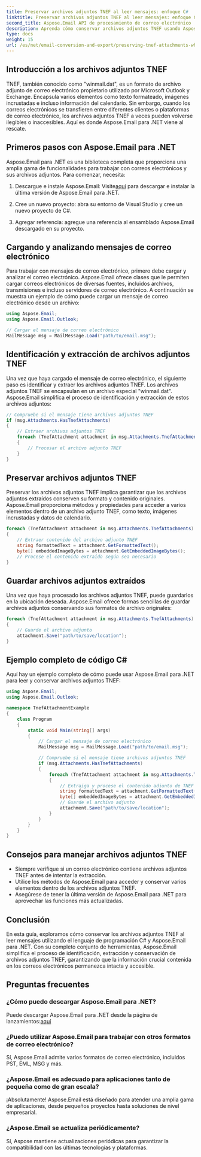 ```yaml
---
title: Preservar archivos adjuntos TNEF al leer mensajes: enfoque C#
linktitle: Preservar archivos adjuntos TNEF al leer mensajes: enfoque C#
second_title: Aspose.Email API de procesamiento de correo electrónico .NET
description: Aprenda cómo conservar archivos adjuntos TNEF usando Aspose.Email para .NET en esta guía paso a paso con código fuente.
type: docs
weight: 15
url: /es/net/email-conversion-and-export/preserving-tnef-attachments-when-reading-messages-csharp-approach/
---
```


## Introducción a los archivos adjuntos TNEF

TNEF, también conocido como "winmail.dat", es un formato de archivo adjunto de correo electrónico propietario utilizado por Microsoft Outlook y Exchange. Encapsula varios elementos como texto formateado, imágenes incrustadas e incluso información del calendario. Sin embargo, cuando los correos electrónicos se transfieren entre diferentes clientes o plataformas de correo electrónico, los archivos adjuntos TNEF a veces pueden volverse ilegibles o inaccesibles. Aquí es donde Aspose.Email para .NET viene al rescate.

## Primeros pasos con Aspose.Email para .NET

Aspose.Email para .NET es una biblioteca completa que proporciona una amplia gama de funcionalidades para trabajar con correos electrónicos y sus archivos adjuntos. Para comenzar, necesita:

1.  Descargue e instale Aspose.Email: Visite[aquí](https://releases.aspose.com/email/net) para descargar e instalar la última versión de Aspose.Email para .NET.

2. Cree un nuevo proyecto: abra su entorno de Visual Studio y cree un nuevo proyecto de C#.

3. Agregar referencia: agregue una referencia al ensamblado Aspose.Email descargado en su proyecto.

## Cargando y analizando mensajes de correo electrónico

Para trabajar con mensajes de correo electrónico, primero debe cargar y analizar el correo electrónico. Aspose.Email ofrece clases que le permiten cargar correos electrónicos de diversas fuentes, incluidos archivos, transmisiones e incluso servidores de correo electrónico. A continuación se muestra un ejemplo de cómo puede cargar un mensaje de correo electrónico desde un archivo:

```csharp
using Aspose.Email;
using Aspose.Email.Outlook;

// Cargar el mensaje de correo electrónico
MailMessage msg = MailMessage.Load("path/to/email.msg");
```

## Identificación y extracción de archivos adjuntos TNEF

Una vez que haya cargado el mensaje de correo electrónico, el siguiente paso es identificar y extraer los archivos adjuntos TNEF. Los archivos adjuntos TNEF se encapsulan en un archivo especial "winmail.dat". Aspose.Email simplifica el proceso de identificación y extracción de estos archivos adjuntos:

```csharp
// Compruebe si el mensaje tiene archivos adjuntos TNEF
if (msg.Attachments.HasTnefAttachments)
{
    // Extraer archivos adjuntos TNEF
    foreach (TnefAttachment attachment in msg.Attachments.TnefAttachments)
    {
        // Procesar el archivo adjunto TNEF
    }
}
```

## Preservar archivos adjuntos TNEF

Preservar los archivos adjuntos TNEF implica garantizar que los archivos adjuntos extraídos conserven su formato y contenido originales. Aspose.Email proporciona métodos y propiedades para acceder a varios elementos dentro de un archivo adjunto TNEF, como texto, imágenes incrustadas y datos de calendario.

```csharp
foreach (TnefAttachment attachment in msg.Attachments.TnefAttachments)
{
    // Extraer contenido del archivo adjunto TNEF
    string formattedText = attachment.GetFormattedText();
    byte[] embeddedImageBytes = attachment.GetEmbeddedImageBytes();
    // Procese el contenido extraído según sea necesario
}
```

## Guardar archivos adjuntos extraídos

Una vez que haya procesado los archivos adjuntos TNEF, puede guardarlos en la ubicación deseada. Aspose.Email ofrece formas sencillas de guardar archivos adjuntos conservando sus formatos de archivo originales:

```csharp
foreach (TnefAttachment attachment in msg.Attachments.TnefAttachments)
{
    // Guarde el archivo adjunto
    attachment.Save("path/to/save/location");
}
```

## Ejemplo completo de código C#

Aquí hay un ejemplo completo de cómo puede usar Aspose.Email para .NET para leer y conservar archivos adjuntos TNEF:

```csharp
using Aspose.Email;
using Aspose.Email.Outlook;

namespace TnefAttachmentExample
{
    class Program
    {
        static void Main(string[] args)
        {
            // Cargar el mensaje de correo electrónico
            MailMessage msg = MailMessage.Load("path/to/email.msg");

            // Compruebe si el mensaje tiene archivos adjuntos TNEF
            if (msg.Attachments.HasTnefAttachments)
            {
                foreach (TnefAttachment attachment in msg.Attachments.TnefAttachments)
                {
                    // Extraiga y procese el contenido adjunto de TNEF
                    string formattedText = attachment.GetFormattedText();
                    byte[] embeddedImageBytes = attachment.GetEmbeddedImageBytes();
                    // Guarde el archivo adjunto
                    attachment.Save("path/to/save/location");
                }
            }
        }
    }
}
```

## Consejos para manejar archivos adjuntos TNEF

- Siempre verifique si un correo electrónico contiene archivos adjuntos TNEF antes de intentar la extracción.
- Utilice los métodos de Aspose.Email para acceder y conservar varios elementos dentro de los archivos adjuntos TNEF.
- Asegúrese de tener la última versión de Aspose.Email para .NET para aprovechar las funciones más actualizadas.

## Conclusión

En esta guía, exploramos cómo conservar los archivos adjuntos TNEF al leer mensajes utilizando el lenguaje de programación C# y Aspose.Email para .NET. Con su completo conjunto de herramientas, Aspose.Email simplifica el proceso de identificación, extracción y conservación de archivos adjuntos TNEF, garantizando que la información crucial contenida en los correos electrónicos permanezca intacta y accesible.

## Preguntas frecuentes

### ¿Cómo puedo descargar Aspose.Email para .NET?

 Puede descargar Aspose.Email para .NET desde la página de lanzamientos:[aquí](https://releases.aspose.com/email/net)

### ¿Puedo utilizar Aspose.Email para trabajar con otros formatos de correo electrónico?

Sí, Aspose.Email admite varios formatos de correo electrónico, incluidos PST, EML, MSG y más.

### ¿Aspose.Email es adecuado para aplicaciones tanto de pequeña como de gran escala?

¡Absolutamente! Aspose.Email está diseñado para atender una amplia gama de aplicaciones, desde pequeños proyectos hasta soluciones de nivel empresarial.

### ¿Aspose.Email se actualiza periódicamente?

Sí, Aspose mantiene actualizaciones periódicas para garantizar la compatibilidad con las últimas tecnologías y plataformas.